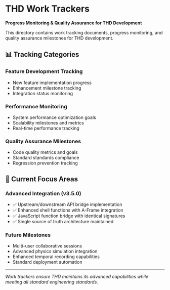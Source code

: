 # THD Work Trackers

**Progress Monitoring & Quality Assurance for THD Development**

This directory contains work tracking documents, progress monitoring, and quality assurance milestones for THD development.

## 📊 Tracking Categories

### Feature Development Tracking
- New feature implementation progress
- Enhancement milestone tracking
- Integration status monitoring

### Performance Monitoring
- System performance optimization goals
- Scalability milestones and metrics
- Real-time performance tracking

### Quality Assurance Milestones
- Code quality metrics and goals  
- Standard standards compliance
- Regression prevention tracking

## 🎯 Current Focus Areas

### Advanced Integration (v3.5.0)
- ✅ Upstream/downstream API bridge implementation
- ✅ Enhanced shell functions with A-Frame integration
- ✅ JavaScript function bridge with identical signatures
- ✅ Single source of truth architecture maintained

### Future Milestones
- Multi-user collaborative sessions
- Advanced physics simulation integration
- Enhanced temporal recording capabilities
- Standard deployment automation

---

*Work trackers ensure THD maintains its advanced capabilities while meeting all standard engineering standards.*